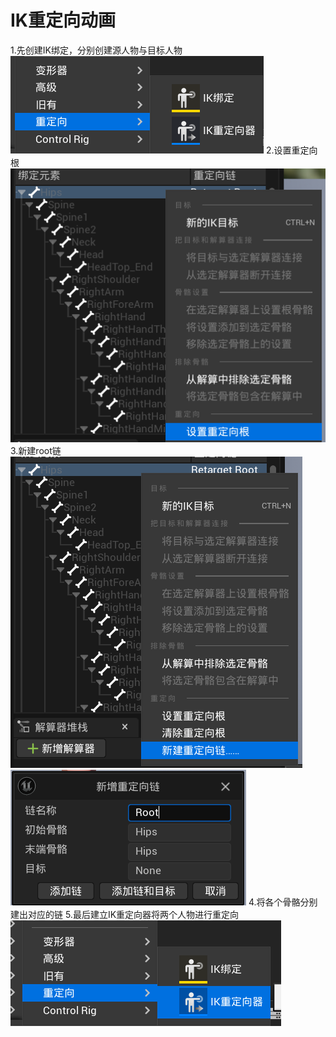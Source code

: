 # IK重定向动画
1.先创建IK绑定，分别创建源人物与目标人物
![输入图片说明](/imgs/2024-08-09/FSRW6IMaQbl6Xb8Z.png)
2.设置重定向根
![输入图片说明](/imgs/2024-08-09/TuKwosKGRLsiZ1ZT.png)
3.新建root链
![输入图片说明](/imgs/2024-08-09/xrTR6Y74zFsp0WJS.png)
![输入图片说明](/imgs/2024-08-09/CGV2LtmZeiVDFcG2.png)
4.将各个骨骼分别建出对应的链
5.最后建立IK重定向器将两个人物进行重定向
![输入图片说明](/imgs/2024-08-09/aEkc6Xdu6oqhpy5h.png)
<!--stackedit_data:
eyJoaXN0b3J5IjpbNzc1NTk5NTczLC04NDUxNzAzMDhdfQ==
-->